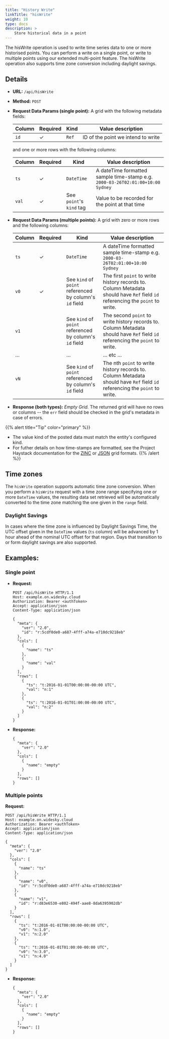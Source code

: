 ```yaml
---
title: "History Write"
linkTitle: "hisWrite"
weight: 10
type: docs
description: >
    Store historical data in a point
---
```


The hisWrite operation is used to write time series data to one or more historised points. You can perform a write on a single point, or write to multiple points using our extended multi-point feature. The hisWrite operation also supports time zone conversion including daylight savings.

## Details

- **URL:** `/api/hisWrite`
- **Method:** `POST`
- **Request Data Params (single point):** A grid with the following metadata fields:

  |Column|Required|Kind|Value description|
  |------|--------|----|-----------------|
  |`id`|✓|`Ref`|ID of the point we intend to write|

  and one or more rows with the following columns:

  |Column|Required|Kind|Value description|
  |------|--------|----|-----------------|
  |`ts`|✓|`DateTime`|A dateTime formatted sample time-stamp e.g. `2000-03-26T02:01:00+10:00 Sydney`|
  |`val`|✓|See `point`'s `kind` tag|Value to be recorded for the point at that time|

- **Request Data Params (multiple points):** A grid with zero or more rows and the following columns:

  |Column|Required|Kind|Value description|
  |------|--------|----|-----------------|
  |`ts`|✓|`DateTime`|A dateTime formatted sample time-stamp e.g. `2000-03-26T02:01:00+10:00 Sydney`|
  |`v0`|✓|See `kind` of `point` referenced by column's `id` field|The first `point` to write history records to.  Column Metadata should have `Ref` field `id` referencing the `point` to write.|
  |`v1`||See `kind` of `point` referenced by column's `id` field|The second `point` to write history records to.  Column Metadata should have `Ref` field `id` referencing the `point` to write.|
  |…||…|… etc …|
  |`vN`||See `kind` of `point` referenced by column's `id` field|The nth `point` to write history records to.  Column Metadata should have `Ref` field `id` referencing the `point` to write.|

- **Response (both types):** *Empty Grid.*
  The returned grid will have no rows or columns -- the `err` field should be checked in the grid's metadata in case of errors.

{{% alert title="Tip"  color="primary" %}}
-   The value kind of the posted data must match the entity's configured kind.
- For futher details on how time-stamps are formatted, see the Project Haystack documentation for the [ZINC](https://www.project-haystack.org/doc/Zinc#literals) or [JSON](https://www.project-haystack.org/doc/Json#mapping) grid formats.
{{% /alert %}}


## Time zones

The `hisWrite` operation supports automatic time zone conversion.  When you perform a `hisWrite` request with a time zone range specifying one or more `DateTime` values, the resulting data set retrieved will be automatically converted to the time zone matching the one given in the `range` field.

### Daylight Savings

In cases where the time zone is influenced by Daylight Savings Time, the UTC offset given in the `DateTime` values (`ts` column) will be advanced by 1 hour ahead of the nominal UTC offset for that region. Days that transition to or form daylight savings are also supported.


## Examples:

### Single point

- **Request:**
  ```
  POST /api/hisWrite HTTP/1.1
  Host: example.on.widesky.cloud
  Authorization: Bearer <authToken>
  Accept: application/json
  Content-Type: application/json

  {
    "meta": {
      "ver": "2.0",
      "id": "r:5cdf0de0-a687-4fff-a74a-e710dc9218eb"
    },
    "cols": [
      {
        "name": "ts"
      },
      {
        "name": "val"
      }
    ],
    "rows": [
      {
        "ts": "t:2016-01-01T00:00:00-00:00 UTC",
        "val": "n:1"
      },
      {
        "ts": "t:2016-01-01T01:00:00-00:00 UTC",
        "val": "n:2"
      }
    ]
  }
  ```
- **Response:**
  ```
  {
    "meta": {
      "ver": "2.0"
    },
    "cols": [
      {
        "name": "empty"
      }
    ],
    "rows": []
  }
  ```

### Multiple points
**Request:**
  ```
  POST /api/hisWrite HTTP/1.1
  Host: example.on.widesky.cloud
  Authorization: Bearer <authToken>
  Accept: application/json
  Content-Type: application/json

  {
    "meta": {
      "ver": "2.0"
    },
    "cols": [
      {
        "name": "ts"
      },
      {
        "name": "v0",
        "id": "r:5cdf0de0-a687-4fff-a74a-e710dc9218eb"
      },
      {
        "name": "v1",
        "id": "r:d83e6530-e802-494f-aae8-8da6395902db"
      }
    ],
    "rows": [
      {
        "ts": "t:2016-01-01T00:00:00-00:00 UTC",
        "v0": "n:1.0",
        "v1": "n:2.0"
      },
      {
        "ts": "t:2016-01-01T01:00:00-00:00 UTC",
        "v0": "n:3.0",
        "v1": "n:4.0"
      }
    ]
  }
  ```

- **Response:**
  ```
  {
    "meta": {
      "ver": "2.0"
    },
    "cols": [
      {
        "name": "empty"
      }
    ],
    "rows": []
  }
  ```
